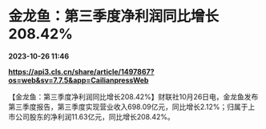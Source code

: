 # 金龙鱼：第三季度净利润同比增长208.42%

**2023-10-26 11:46**

**https://api3.cls.cn/share/article/1497867?os=web&sv=7.7.5&app=CailianpressWeb**

【金龙鱼：第三季度净利润同比增长208.42%】财联社10月26日电，金龙鱼发布第三季度报告，第三季度实现营业收入698.09亿元，同比增长2.12%；归属于上市公司股东的净利润11.63亿元，同比增长208.42%。